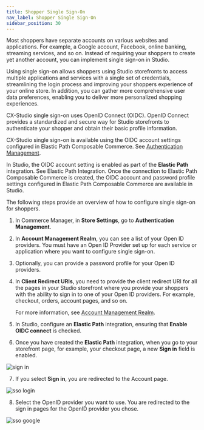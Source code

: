 ```yaml
---
title: Shopper Single Sign-On
nav_label: Shopper Single Sign-On
sidebar_position: 30
---
```


Most shoppers have separate accounts on various websites and applications. For example, a Google account, Facebook, online banking, streaming services, and so on. Instead of requiring your shoppers to create yet another account, you can implement single sign-on in Studio. 

Using single sign-on allows shoppers using Studio storefronts to access multiple applications and services with a single set of credentials, streamlining the login process and improving your shoppers experience of your online store. In addition, you can gather more comprehensive user data preferences, enabling you to deliver more personalized shopping experiences. 

CX-Studio single sign-on uses OpenID Connect (OIDC). OpenID Connect provides a standardized and secure way for Studio storefronts to authenticate your shopper and obtain their basic profile information. 

CX-Studio single sign-on is available using the OIDC account settings configured in Elastic Path Composable Commerce. See [Authentication Management](/docs/authentication/single-sign-on/authentication#account-management-realm). 

In Studio, the OIDC account setting is enabled as part of the **Elastic Path** integration. See Elastic Path Integration. Once the connection to Elastic Path Composable Commerce is created, the OIDC account and password profile settings configured in Elastic Path Composable Commerce are available in Studio.

The following steps provide an overview of how to configure single sign-on for shoppers.

1. In Commerce Manager, in **Store Settings**, go to **Authentication Management**. 
2. In **Account Management Realm**, you can see a list of your Open ID providers. You must have an Open ID Provider set up for each service or application where you want to configure single sign-on.
3. Optionally, you can provide a password profile for your Open ID providers. 
4. In **Client Redirect URIs**, you need to provide the client redirect URI for all the pages in your Studio storefront where you provide your shoppers with the ability to sign in to one of your Open ID providers. For example, checkout, orders, account pages, and so on.

    For more information, see [Account Management Realm](/docs/authentication/single-sign-on/authentication).

5. In Studio, configure an **Elastic Path** integration, ensuring that **Enable OIDC connect** is checked.
6. Once you have created the **Elastic Path** integration, when you go to your storefront page, for example, your checkout page, a new **Sign in** field is enabled.

![sign in](/assets/studio/signin.png)

7. If you select **Sign in**, you are redirected to the Account page.

![sso login](/assets/studio/sso-login.png)

8. Select the OpenID provider you want to use. You are redirected to the sign in pages for the OpenID provider you chose.

![sso google](/assets/studio/sso-google.png)

    









